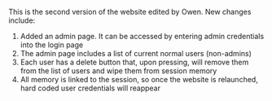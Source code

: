 This is the second version of the website edited by Owen. New changes include:
1. Added an admin page. It can be accessed by entering admin credentials into the login page
2. The admin page includes a list of current normal users (non-admins)
3. Each user has a delete button that, upon pressing, will remove them from the list of users and wipe them from session memory
4. All memory is linked to the session, so once the website is relaunched, hard coded user credentials will reappear
